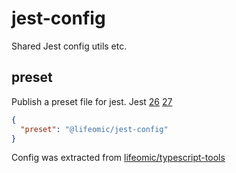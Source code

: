 # jest-config
Shared Jest config utils etc.

## preset
Publish a preset file for jest. Jest [26](https://jestjs.io/docs/26.x/configuration#preset-string)  [27](https://jestjs.io/docs/configuration#preset-string)

```json
{
  "preset": "@lifeomic/jest-config"
}
```

Config was extracted from [lifeomic/typescript-tools](https://github.com/lifeomic/typescript-tools/blob/e38d833a27a04122856fbd5c939f2e26c9bd02d5/config/jest.js)
